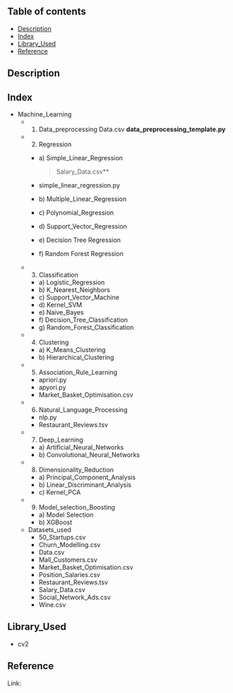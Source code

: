 ## Table of contents
* [Description](#description)
* [Index](#index)
* [Library_Used](#library_used)
* [Reference](#reference)

## Description


## Index
* Machine_Learning
  * 1) Data_preprocessing
      Data.csv
      **data_preprocessing_template.py**
  * 2) Regression
      * a) Simple_Linear_Regression
        > Salary_Data.csv**
       * simple_linear_regression.py
      * b) Multiple_Linear_Regression
          
      * c) Polynomial_Regression
      * d) Support_Vector_Regression
      * e) Decision Tree Regression
      * f) Random Forest Regression
  * 3) Classification
    * a) Logistic_Regression
    * b) K_Nearest_Neighbors
    * c) Support_Vector_Machine
    * d) Kernel_SVM
    * e) Naive_Bayes
    * f) Decision_Tree_Classification
    * g) Random_Forest_Classification
  * 4) Clustering
    * a) K_Means_Clustering
    * b) Hierarchical_Clustering
  * 5) Association_Rule_Learning
    * apriori.py
    * apyori.py
    * Market_Basket_Optimisation.csv
  * 6) Natural_Language_Processing
    * nlp.py
    * Restaurant_Reviews.tsv
  * 7) Deep_Learning
    * a) Artificial_Neural_Networks
    * b) Convolutional_Neural_Networks
  * 8) Dimensionality_Reduction
    * a) Principal_Component_Analysis
    * b) Linear_Discriminant_Analysis
    * c) Kernel_PCA
  * 9) Model_selection_Boosting
    * a) Model Selection
    * b) XGBoost
  * Datasets_used
    * 50_Startups.csv
    * Churn_Modelling.csv
    * Data.csv
    * Mall_Customers.csv
    * Market_Basket_Optimisation.csv
    * Position_Salaries.csv
    * Restaurant_Reviews.tsv
    * Salary_Data.csv
    * Social_Network_Ads.csv
    * Wine.csv
    

## Library_Used
* cv2

## Reference

Link:



